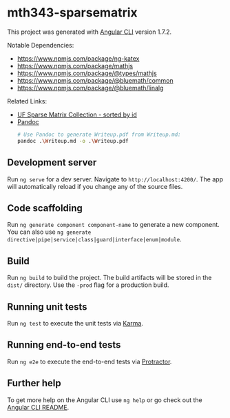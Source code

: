 # mth343-sparsematrix

This project was generated with [Angular CLI](https://github.com/angular/angular-cli) version 1.7.2.

Notable Dependencies:
* https://www.npmjs.com/package/ng-katex
* https://www.npmjs.com/package/mathjs
* https://www.npmjs.com/package/@types/mathjs
* https://www.npmjs.com/package/@bluemath/common
* https://www.npmjs.com/package/@bluemath/linalg

Related Links:
* [UF Sparse Matrix Collection - sorted by id](https://www.cise.ufl.edu/research/sparse/matrices/list_by_id.html)
* [Pandoc](https://pandoc.org/index.html)
    ```bash
    # Use Pandoc to generate Writeup.pdf from Writeup.md:
    pandoc .\Writeup.md -o .\Writeup.pdf
    ```

## Development server

Run `ng serve` for a dev server. Navigate to `http://localhost:4200/`. The app will automatically reload if you change any of the source files.

## Code scaffolding

Run `ng generate component component-name` to generate a new component. You can also use `ng generate directive|pipe|service|class|guard|interface|enum|module`.

## Build

Run `ng build` to build the project. The build artifacts will be stored in the `dist/` directory. Use the `-prod` flag for a production build.

## Running unit tests

Run `ng test` to execute the unit tests via [Karma](https://karma-runner.github.io).

## Running end-to-end tests

Run `ng e2e` to execute the end-to-end tests via [Protractor](http://www.protractortest.org/).

## Further help

To get more help on the Angular CLI use `ng help` or go check out the [Angular CLI README](https://github.com/angular/angular-cli/blob/master/README.md).
